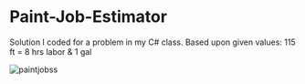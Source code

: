 # Paint-Job-Estimator
Solution I coded for a problem in my C# class. Based upon given values: 115 ft = 8 hrs labor &amp; 1 gal

![paintjobss](https://user-images.githubusercontent.com/16614357/93137498-293a2500-f6a3-11ea-987a-f9f02ef2f237.png)
